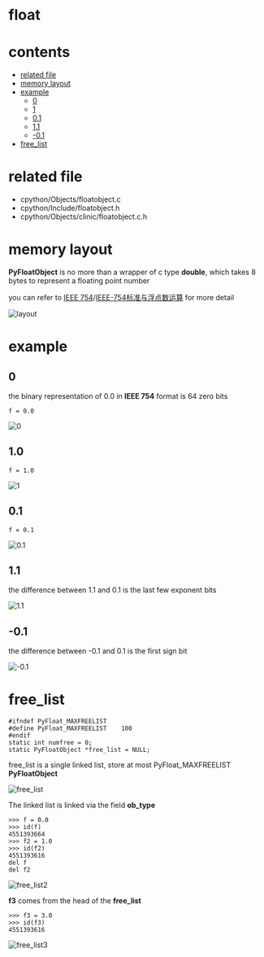 # float

# contents

* [related file](#related-file)
* [memory layout](#memory-layout)
* [example](#example)
    * [0](#0)
    * [1](#1)
    * [0.1](#0.1)
    * [1.1](#1.1)
    * [-0.1](#-0.1)
* [free_list](#free_list)

# related file
* cpython/Objects/floatobject.c
* cpython/Include/floatobject.h
* cpython/Objects/clinic/floatobject.c.h

# memory layout

**PyFloatObject** is no more than a wrapper of c type **double**, which takes 8 bytes to represent a floating point number

you can refer to [IEEE 754](https://en.wikipedia.org/wiki/IEEE_754-1985)/[IEEE-754标准与浮点数运算](https://blog.csdn.net/m0_37972557/article/details/84594879) for more detail

![layout](https://github.com/zpoint/CPython-Internals/blob/master/BasicObject/float/layout.png)

# example

## 0

the binary representation of 0.0 in **IEEE 754** format is 64 zero bits

    f = 0.0

![0](https://github.com/zpoint/CPython-Internals/blob/master/BasicObject/float/0.png)

## 1.0

    f = 1.0

![1](https://github.com/zpoint/CPython-Internals/blob/master/BasicObject/float/1.png)

## 0.1

    f = 0.1

![0.1](https://github.com/zpoint/CPython-Internals/blob/master/BasicObject/float/0.1.png)

## 1.1

the difference between 1.1 and 0.1 is the last few exponent bits

![1.1](https://github.com/zpoint/CPython-Internals/blob/master/BasicObject/float/1.1.png)

## -0.1

the difference between -0.1 and 0.1 is the first sign bit

![-0.1](https://github.com/zpoint/CPython-Internals/blob/master/BasicObject/float/-0.1.png)

# free_list

    #ifndef PyFloat_MAXFREELIST
    #define PyFloat_MAXFREELIST    100
    #endif
    static int numfree = 0;
    static PyFloatObject *free_list = NULL;

free_list is a single linked list, store at most PyFloat_MAXFREELIST **PyFloatObject**

![free_list](https://github.com/zpoint/CPython-Internals/blob/master/BasicObject/float/free_list.png)

The linked list is linked via the field **ob_type**

    >>> f = 0.0
    >>> id(f)
    4551393664
    >>> f2 = 1.0
    >>> id(f2)
    4551393616
    del f
    del f2

![free_list2](https://github.com/zpoint/CPython-Internals/blob/master/BasicObject/float/free_list2.png)

**f3** comes from the head of the **free_list**

    >>> f3 = 3.0
    >>> id(f3)
    4551393616

![free_list3](https://github.com/zpoint/CPython-Internals/blob/master/BasicObject/float/free_list3.png)
